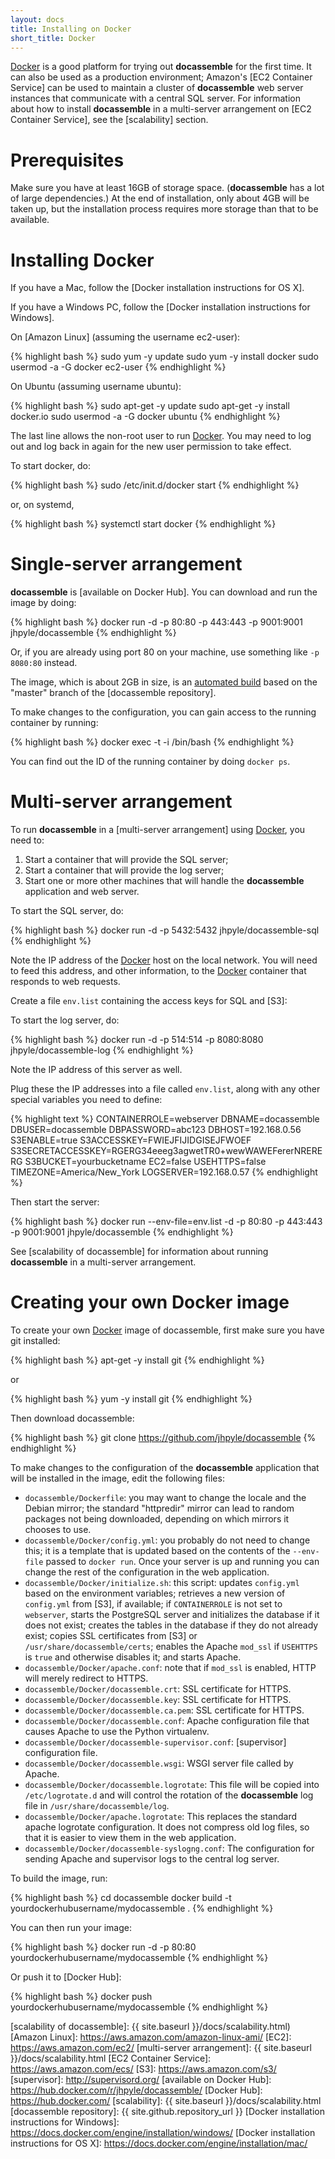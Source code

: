 ```yaml
---
layout: docs
title: Installing on Docker
short_title: Docker
---
```


[Docker] is a good platform for trying out **docassemble** for the
first time.  It can also be used as a production environment; Amazon's
[EC2 Container Service] can be used to maintain a cluster of
**docassemble** web server instances that communicate with a central
SQL server.  For information about how to install **docassemble** in a
multi-server arrangement on [EC2 Container Service], see the
[scalability] section.

# Prerequisites

Make sure you have at least 16GB of storage space.  (**docassemble**
has a lot of large dependencies.)  At the end of installation, only
about 4GB will be taken up, but the installation process requires more
storage than that to be available.

# Installing Docker

If you have a Mac, follow the [Docker installation instructions for OS X].

If you have a Windows PC, follow the [Docker installation instructions for Windows].

On [Amazon Linux] (assuming the username ec2-user):

{% highlight bash %}
sudo yum -y update
sudo yum -y install docker
sudo usermod -a -G docker ec2-user
{% endhighlight %}

On Ubuntu (assuming username ubuntu):

{% highlight bash %}
sudo apt-get -y update
sudo apt-get -y install docker.io
sudo usermod -a -G docker ubuntu
{% endhighlight %}

The last line allows the non-root user to run [Docker].  You may need to
log out and log back in again for the new user permission to take
effect.

To start docker, do:

{% highlight bash %}
sudo /etc/init.d/docker start
{% endhighlight %}

or, on systemd,

{% highlight bash %}
systemctl start docker
{% endhighlight %}

# Single-server arrangement

**docassemble** is [available on Docker Hub].  You can download and
run the image by doing:

{% highlight bash %}
docker run -d -p 80:80 -p 443:443 -p 9001:9001 jhpyle/docassemble
{% endhighlight %}

Or, if you are already using port 80 on your machine, use something
like `-p 8080:80` instead.

The image, which is about 2GB in size, is an [automated build] based
on the "master" branch of the [docassemble repository].

To make changes to the configuration, you can gain access to the
running container by running:

{% highlight bash %}
docker exec -t -i <containerid> /bin/bash
{% endhighlight %}

You can find out the ID of the running container by doing `docker ps`.

# Multi-server arrangement

To run **docassemble** in a [multi-server arrangement] using [Docker],
you need to:

1. Start a container that will provide the SQL server;
2. Start a container that will provide the log server;
3. Start one or more other machines that will handle the
   **docassemble** application and web server.

To start the SQL server, do:

{% highlight bash %}
docker run -d -p 5432:5432 jhpyle/docassemble-sql
{% endhighlight %}

Note the IP address of the [Docker] host on the local network.  You will
need to feed this address, and other information, to the [Docker]
container that responds to web requests.

Create a file `env.list` containing the access keys for SQL and [S3]:

To start the log server, do:

{% highlight bash %}
docker run -d -p 514:514 -p 8080:8080 jhpyle/docassemble-log
{% endhighlight %}

Note the IP address of this server as well.

Plug these the IP addresses into a file called `env.list`, along with
any other special variables you need to define:

{% highlight text %}
CONTAINERROLE=webserver
DBNAME=docassemble
DBUSER=docassemble
DBPASSWORD=abc123
DBHOST=192.168.0.56
S3ENABLE=true
S3ACCESSKEY=FWIEJFIJIDGISEJFWOEF
S3SECRETACCESSKEY=RGERG34eeeg3agwetTR0+wewWAWEFererNRERERG
S3BUCKET=yourbucketname
EC2=false
USEHTTPS=false
TIMEZONE=America/New_York
LOGSERVER=192.168.0.57
{% endhighlight %}

Then start the server:

{% highlight bash %}
docker run --env-file=env.list -d -p 80:80 -p 443:443 -p 9001:9001 jhpyle/docassemble
{% endhighlight %}

See [scalability of docassemble] for information about running
**docassemble** in a multi-server arrangement.

# Creating your own Docker image

To create your own [Docker] image of docassemble, first make sure you
have git installed:

{% highlight bash %}
apt-get -y install git
{% endhighlight %}

or

{% highlight bash %}
yum -y install git
{% endhighlight %}

Then download docassemble:

{% highlight bash %}
git clone https://github.com/jhpyle/docassemble
{% endhighlight %}

To make changes to the configuration of the **docassemble**
application that will be installed in the image, edit the following
files:

* `docassemble/Dockerfile`: you may want to change the locale and the
  Debian mirror; the standard "httpredir" mirror can lead to random
  packages not being downloaded, depending on which mirrors it chooses
  to use.
* `docassemble/Docker/config.yml`: you probably do not need to change
  this; it is a template that is updated based on the contents of the
  `--env-file` passed to `docker run`.  Once your server is up and
  running you can change the rest of the configuration in the web application.
* `docassemble/Docker/initialize.sh`: this script: updates
  `config.yml` based on the environment variables; retrieves a new
  version of `config.yml` from [S3], if available; if `CONTAINERROLE`
  is not set to `webserver`, starts the PostgreSQL server and
  initializes the database if it does not exist; creates the tables in
  the database if they do not already exist; copies SSL certificates
  from [S3] or `/usr/share/docassemble/certs`; enables the Apache
  `mod_ssl` if `USEHTTPS` is `true` and otherwise disables it; and
  starts Apache.
* `docassemble/Docker/apache.conf`: note that if `mod_ssl` is enabled,
  HTTP will merely redirect to HTTPS.
* `docassemble/Docker/docassemble.crt`: SSL certificate for HTTPS.
* `docassemble/Docker/docassemble.key`: SSL certificate for HTTPS.
* `docassemble/Docker/docassemble.ca.pem`: SSL certificate for HTTPS.
* `docassemble/Docker/docassemble.conf`: Apache configuration file
  that causes Apache to use the Python virtualenv.
* `docassemble/Docker/docassemble-supervisor.conf`: [supervisor]
  configuration file.
* `docassemble/Docker/docassemble.wsgi`: WSGI server file called by
Apache.
* `docassemble/Docker/docassemble.logrotate`: This file will be copied
  into `/etc/logrotate.d` and will control the rotation of the
  **docassemble** log file in `/usr/share/docassemble/log`.
* `docassemble/Docker/apache.logrotate`: This replaces the standard
  apache logrotate configuration.  It does not compress old log files,
  so that it is easier to view them in the web application.
* `docassemble/Docker/docassemble-syslogng.conf`: The configuration
  for sending Apache and supervisor logs to the central log server.

To build the image, run:

{% highlight bash %}
cd docassemble
docker build -t yourdockerhubusername/mydocassemble .
{% endhighlight %}

You can then run your image:

{% highlight bash %}
docker run -d -p 80:80 yourdockerhubusername/mydocassemble
{% endhighlight %}

Or push it to [Docker Hub]:

{% highlight bash %}
docker push yourdockerhubusername/mydocassemble
{% endhighlight %}

[Docker]: https://www.docker.com/
[Amazon AWS]: http://aws.amazon.com
[automated build]: https://docs.docker.com/docker-hub/builds/
[scalability of docassemble]: {{ site.baseurl }}/docs/scalability.html)
[Amazon Linux]: https://aws.amazon.com/amazon-linux-ami/
[EC2]: https://aws.amazon.com/ec2/
[multi-server arrangement]: {{ site.baseurl }}/docs/scalability.html
[EC2 Container Service]: https://aws.amazon.com/ecs/
[S3]: https://aws.amazon.com/s3/
[supervisor]: http://supervisord.org/
[available on Docker Hub]: https://hub.docker.com/r/jhpyle/docassemble/
[Docker Hub]: https://hub.docker.com/
[scalability]: {{ site.baseurl }}/docs/scalability.html
[docassemble repository]: {{ site.github.repository_url }}
[Docker installation instructions for Windows]: https://docs.docker.com/engine/installation/windows/
[Docker installation instructions for OS X]: https://docs.docker.com/engine/installation/mac/
